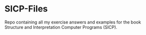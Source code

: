 # SICP-Files
Repo containing all my exercise answers and examples for the book Structure and Interpretation Computer Programs (SICP). 
